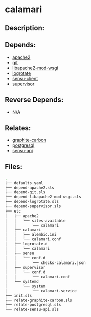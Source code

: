 # calamari

## Description:



## Depends:

  -  [apache2](/salt/apache2)
  -  [git](/salt/git)
  -  [libapache2-mod-wsgi](/salt/libapache2-mod-wsgi)
  -  [logrotate](/salt/logrotate)
  -  [sensu-client](/salt/sensu-client)
  -  [supervisor](/salt/supervisor)

## Reverse Depends:

  -  N/A

## Relates:

  -  [graphite-carbon](/salt/graphite-carbon)
  -  [postgresql](/salt/postgresql)
  -  [sensu-api](/salt/sensu-api)

## Files:

```bash
.
├── defaults.yaml
├── depend-apache2.sls
├── depend-git.sls
├── depend-libapache2-mod-wsgi.sls
├── depend-logrotate.sls
├── depend-supervisor.sls
├── etc
│   ├── apache2
│   │   └── sites-available
│   │       └── calamari
│   ├── calamari
│   │   ├── alembic.ini
│   │   └── calamari.conf
│   ├── logrotate.d
│   │   └── calamari
│   ├── sensu
│   │   └── conf.d
│   │       └── checks-calamari.json
│   ├── supervisor
│   │   └── conf.d
│   │       └── calamari.conf
│   └── systemd
│       └── system
│           └── calamari.service
├── init.sls
├── relate-graphite-carbon.sls
├── relate-postgresql.sls
└── relate-sensu-api.sls
```
